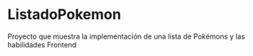 # ListadoPokemon
Proyecto que muestra la implementación de una lista de Pokémons y las habilidades Frontend
